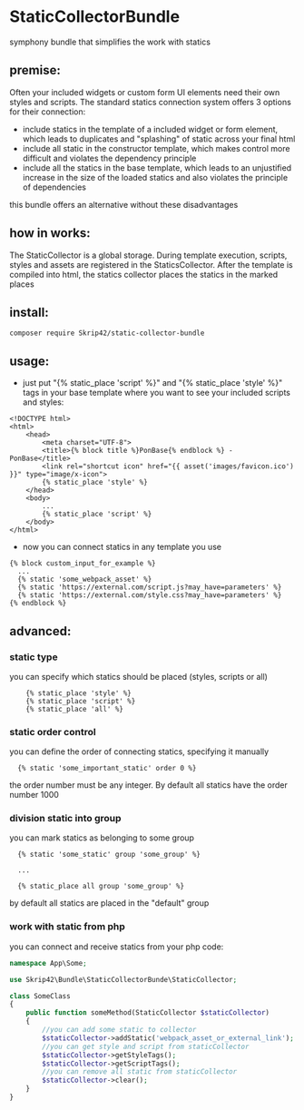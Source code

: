 # StaticCollectorBundle
symphony bundle that simplifies the work with statics

## premise:
Often your included widgets or custom form UI elements need their own styles and scripts.
The standard statics connection system offers 3 options for their connection:
- include statics in the template of a included widget or form element, which leads to duplicates and "splashing" of static across your final html
- include all static in the constructor template, which makes control more difficult and violates the dependency principle
- include all the statics in the base template, which leads to an unjustified increase in the size of the loaded statics and also violates the principle of dependencies
 
this bundle offers an alternative without these disadvantages

## how in works:
The StaticCollector is a global storage. During template execution, scripts, styles and assets are registered in the StaticsCollector.
After the template is compiled into html, the statics collector places the statics in the marked places

## install:
```shel
composer require Skrip42/static-collector-bundle
```
## usage:
- just put "{% static_place 'script' %}" and "{% static_place 'style' %}" tags in your base template where you want to see your included scripts and styles:
```twig
<!DOCTYPE html>
<html>
    <head>
        <meta charset="UTF-8">
        <title>{% block title %}PonBase{% endblock %} - PonBase</title>
        <link rel="shortcut icon" href="{{ asset('images/favicon.ico') }}" type="image/x-icon">
        {% static_place 'style' %}
    </head>
    <body>
        ...
        {% static_place 'script' %}
    </body>
</html>
```
- now you can connect statics in any template you use
```twig
{% block custom_input_for_example %}
  ...
  {% static 'some_webpack_asset' %}
  {% static 'https://external.com/script.js?may_have=parameters' %}
  {% static 'https://external.com/style.css?may_have=parameters' %}
{% endblock %}
```

## advanced:
### static type
you can specify which statics should be placed (styles, scripts or all)
```twig
    {% static_place 'style' %}
    {% static_place 'script' %}
    {% static_place 'all' %}
```

### static order control
you can define the order of connecting statics, specifying it manually
```twig
  {% static 'some_important_static' order 0 %}
```
the order number must be any integer. By default all statics have the order number 1000


### division static into group
you can mark statics as belonging to some group
```twig
  {% static 'some_static' group 'some_group' %}

  ...

  {% static_place all group 'some_group' %}
```
by default all statics are placed in the "default" group


### work with static from php
you can connect and receive statics from your php code:
```php
namespace App\Some;

use Skrip42\Bundle\StaticCollectorBunde\StaticCollector;

class SomeClass
{
    public function someMethod(StaticCollector $staticCollector)
    {
        //you can add some static to collector
        $staticCollector->addStatic('webpack_asset_or_external_link');
        //you can get style and script from staticCollector
        $staticCollector->getStyleTags();
        $staticCollector->getScriptTags();
        //you can remove all static from staticCollector
        $staticCollector->clear();
    }
}
```
